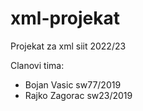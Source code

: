 # xml-projekat
Projekat za xml siit 2022/23

Clanovi tima:
- Bojan Vasic  sw77/2019
- Rajko Zagorac sw23/2019
